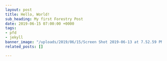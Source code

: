 ```yaml
---
layout: post
title: Hello, World!
sub_heading: My first Forestry Post
date: 2019-06-15 07:00:00 +0000
tags:
- pfd
- jekyll
banner_image: "/uploads/2019/06/15/Screen Shot 2019-06-13 at 7.52.59 PM.png"
related_posts: []

---
```

